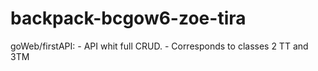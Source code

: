 # backpack-bcgow6-zoe-tira

goWeb/firstAPI: 
    - API whit full CRUD. 
    - Corresponds to classes 2 TT and 3TM